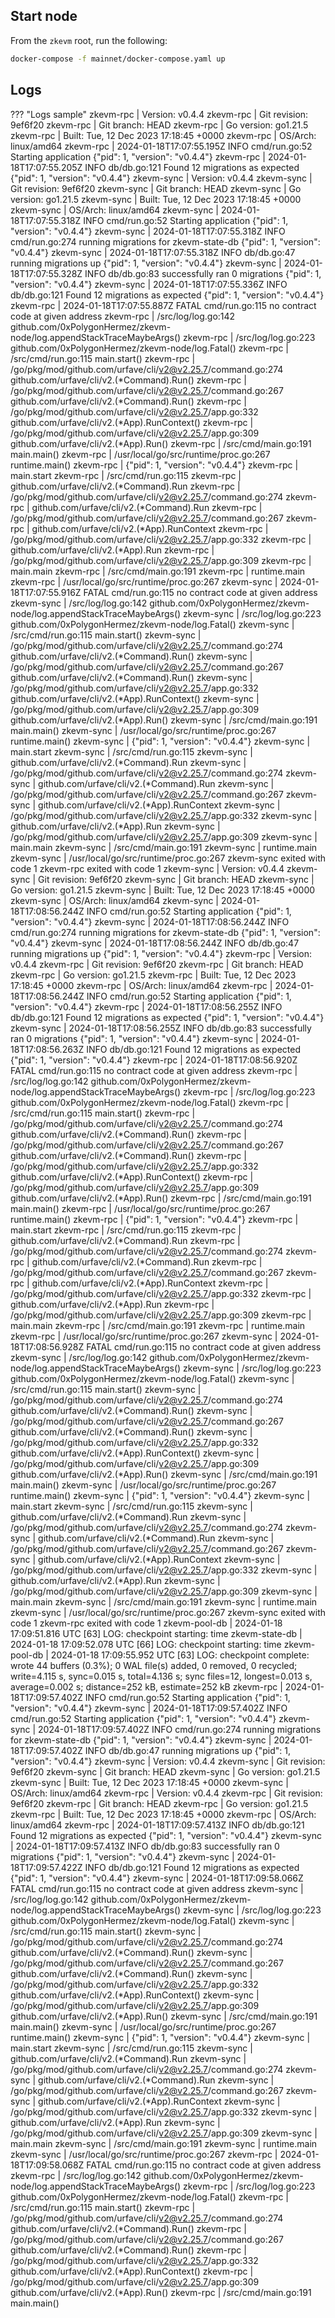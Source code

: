 ## Start node

From the `zkevm` root, run the following:

```sh
docker-compose -f mainnet/docker-compose.yaml up
```

## Logs

??? "Logs sample"
        zkevm-rpc         | Version:      v0.4.4
        zkevm-rpc         | Git revision: 9ef6f20
        zkevm-rpc         | Git branch:   HEAD
        zkevm-rpc         | Go version:   go1.21.5
        zkevm-rpc         | Built:        Tue, 12 Dec 2023 17:18:45 +0000
        zkevm-rpc         | OS/Arch:      linux/amd64
        zkevm-rpc         | 2024-01-18T17:07:55.195Z INFO cmd/run.go:52 Starting application {"pid": 1, "version": "v0.4.4"}
        zkevm-rpc         | 2024-01-18T17:07:55.205Z INFO db/db.go:121 Found 12 migrations as expected {"pid": 1, "version": "v0.4.4"}
        zkevm-sync        | Version:      v0.4.4
        zkevm-sync        | Git revision: 9ef6f20
        zkevm-sync        | Git branch:   HEAD
        zkevm-sync        | Go version:   go1.21.5
        zkevm-sync        | Built:        Tue, 12 Dec 2023 17:18:45 +0000
        zkevm-sync        | OS/Arch:      linux/amd64
        zkevm-sync        | 2024-01-18T17:07:55.318Z INFO cmd/run.go:52 Starting application {"pid": 1, "version": "v0.4.4"}
        zkevm-sync        | 2024-01-18T17:07:55.318Z INFO cmd/run.go:274 running migrations for zkevm-state-db {"pid": 1, "version": "v0.4.4"}
        zkevm-sync        | 2024-01-18T17:07:55.318Z INFO db/db.go:47 running migrations up {"pid": 1, "version": "v0.4.4"}
        zkevm-sync        | 2024-01-18T17:07:55.328Z INFO db/db.go:83 successfully ran 0 migrations {"pid": 1, "version": "v0.4.4"}
        zkevm-sync        | 2024-01-18T17:07:55.336Z INFO db/db.go:121 Found 12 migrations as expected {"pid": 1, "version": "v0.4.4"}
        zkevm-rpc         | 2024-01-18T17:07:55.887Z FATAL cmd/run.go:115 no contract code at given address
        zkevm-rpc         | /src/log/log.go:142 github.com/0xPolygonHermez/zkevm-node/log.appendStackTraceMaybeArgs()
        zkevm-rpc         | /src/log/log.go:223 github.com/0xPolygonHermez/zkevm-node/log.Fatal()
        zkevm-rpc         | /src/cmd/run.go:115 main.start()
        zkevm-rpc         | /go/pkg/mod/github.com/urfave/cli/v2@v2.25.7/command.go:274 github.com/urfave/cli/v2.(*Command).Run()
        zkevm-rpc         | /go/pkg/mod/github.com/urfave/cli/v2@v2.25.7/command.go:267 github.com/urfave/cli/v2.(*Command).Run()
        zkevm-rpc         | /go/pkg/mod/github.com/urfave/cli/v2@v2.25.7/app.go:332 github.com/urfave/cli/v2.(*App).RunContext()
        zkevm-rpc         | /go/pkg/mod/github.com/urfave/cli/v2@v2.25.7/app.go:309 github.com/urfave/cli/v2.(*App).Run()
        zkevm-rpc         | /src/cmd/main.go:191 main.main()
        zkevm-rpc         | /usr/local/go/src/runtime/proc.go:267 runtime.main()
        zkevm-rpc         | {"pid": 1, "version": "v0.4.4"}
        zkevm-rpc         | main.start
        zkevm-rpc         | /src/cmd/run.go:115
        zkevm-rpc         | github.com/urfave/cli/v2.(*Command).Run
        zkevm-rpc         | /go/pkg/mod/github.com/urfave/cli/v2@v2.25.7/command.go:274
        zkevm-rpc         | github.com/urfave/cli/v2.(*Command).Run
        zkevm-rpc         | /go/pkg/mod/github.com/urfave/cli/v2@v2.25.7/command.go:267
        zkevm-rpc         | github.com/urfave/cli/v2.(*App).RunContext
        zkevm-rpc         | /go/pkg/mod/github.com/urfave/cli/v2@v2.25.7/app.go:332
        zkevm-rpc         | github.com/urfave/cli/v2.(*App).Run
        zkevm-rpc         | /go/pkg/mod/github.com/urfave/cli/v2@v2.25.7/app.go:309
        zkevm-rpc         | main.main
        zkevm-rpc         | /src/cmd/main.go:191
        zkevm-rpc         | runtime.main
        zkevm-rpc         | /usr/local/go/src/runtime/proc.go:267
        zkevm-sync        | 2024-01-18T17:07:55.916Z FATAL cmd/run.go:115 no contract code at given address
        zkevm-sync        | /src/log/log.go:142 github.com/0xPolygonHermez/zkevm-node/log.appendStackTraceMaybeArgs()
        zkevm-sync        | /src/log/log.go:223 github.com/0xPolygonHermez/zkevm-node/log.Fatal()
        zkevm-sync        | /src/cmd/run.go:115 main.start()
        zkevm-sync        | /go/pkg/mod/github.com/urfave/cli/v2@v2.25.7/command.go:274 github.com/urfave/cli/v2.(*Command).Run()
        zkevm-sync        | /go/pkg/mod/github.com/urfave/cli/v2@v2.25.7/command.go:267 github.com/urfave/cli/v2.(*Command).Run()
        zkevm-sync        | /go/pkg/mod/github.com/urfave/cli/v2@v2.25.7/app.go:332 github.com/urfave/cli/v2.(*App).RunContext()
        zkevm-sync        | /go/pkg/mod/github.com/urfave/cli/v2@v2.25.7/app.go:309 github.com/urfave/cli/v2.(*App).Run()
        zkevm-sync        | /src/cmd/main.go:191 main.main()
        zkevm-sync        | /usr/local/go/src/runtime/proc.go:267 runtime.main()
        zkevm-sync        | {"pid": 1, "version": "v0.4.4"}
        zkevm-sync        | main.start
        zkevm-sync        | /src/cmd/run.go:115
        zkevm-sync        | github.com/urfave/cli/v2.(*Command).Run
        zkevm-sync        | /go/pkg/mod/github.com/urfave/cli/v2@v2.25.7/command.go:274
        zkevm-sync        | github.com/urfave/cli/v2.(*Command).Run
        zkevm-sync        | /go/pkg/mod/github.com/urfave/cli/v2@v2.25.7/command.go:267
        zkevm-sync        | github.com/urfave/cli/v2.(*App).RunContext
        zkevm-sync        | /go/pkg/mod/github.com/urfave/cli/v2@v2.25.7/app.go:332
        zkevm-sync        | github.com/urfave/cli/v2.(*App).Run
        zkevm-sync        | /go/pkg/mod/github.com/urfave/cli/v2@v2.25.7/app.go:309
        zkevm-sync        | main.main
        zkevm-sync        | /src/cmd/main.go:191
        zkevm-sync        | runtime.main
        zkevm-sync        | /usr/local/go/src/runtime/proc.go:267
        zkevm-sync exited with code 1
        zkevm-rpc exited with code 1
        zkevm-sync        | Version:      v0.4.4
        zkevm-sync        | Git revision: 9ef6f20
        zkevm-sync        | Git branch:   HEAD
        zkevm-sync        | Go version:   go1.21.5
        zkevm-sync        | Built:        Tue, 12 Dec 2023 17:18:45 +0000
        zkevm-sync        | OS/Arch:      linux/amd64
        zkevm-sync        | 2024-01-18T17:08:56.244Z INFO cmd/run.go:52 Starting application {"pid": 1, "version": "v0.4.4"}
        zkevm-sync        | 2024-01-18T17:08:56.244Z INFO cmd/run.go:274 running migrations for zkevm-state-db {"pid": 1, "version": "v0.4.4"}
        zkevm-sync        | 2024-01-18T17:08:56.244Z INFO db/db.go:47 running migrations up {"pid": 1, "version": "v0.4.4"}
        zkevm-rpc         | Version:      v0.4.4
        zkevm-rpc         | Git revision: 9ef6f20
        zkevm-rpc         | Git branch:   HEAD
        zkevm-rpc         | Go version:   go1.21.5
        zkevm-rpc         | Built:        Tue, 12 Dec 2023 17:18:45 +0000
        zkevm-rpc         | OS/Arch:      linux/amd64
        zkevm-rpc         | 2024-01-18T17:08:56.244Z INFO cmd/run.go:52 Starting application {"pid": 1, "version": "v0.4.4"}
        zkevm-rpc         | 2024-01-18T17:08:56.255Z INFO db/db.go:121 Found 12 migrations as expected {"pid": 1, "version": "v0.4.4"}
        zkevm-sync        | 2024-01-18T17:08:56.255Z INFO db/db.go:83 successfully ran 0 migrations {"pid": 1, "version": "v0.4.4"}
        zkevm-sync        | 2024-01-18T17:08:56.263Z INFO db/db.go:121 Found 12 migrations as expected {"pid": 1, "version": "v0.4.4"}
        zkevm-rpc         | 2024-01-18T17:08:56.920Z FATAL cmd/run.go:115 no contract code at given address
        zkevm-rpc         | /src/log/log.go:142 github.com/0xPolygonHermez/zkevm-node/log.appendStackTraceMaybeArgs()
        zkevm-rpc         | /src/log/log.go:223 github.com/0xPolygonHermez/zkevm-node/log.Fatal()
        zkevm-rpc         | /src/cmd/run.go:115 main.start()
        zkevm-rpc         | /go/pkg/mod/github.com/urfave/cli/v2@v2.25.7/command.go:274 github.com/urfave/cli/v2.(*Command).Run()
        zkevm-rpc         | /go/pkg/mod/github.com/urfave/cli/v2@v2.25.7/command.go:267 github.com/urfave/cli/v2.(*Command).Run()
        zkevm-rpc         | /go/pkg/mod/github.com/urfave/cli/v2@v2.25.7/app.go:332 github.com/urfave/cli/v2.(*App).RunContext()
        zkevm-rpc         | /go/pkg/mod/github.com/urfave/cli/v2@v2.25.7/app.go:309 github.com/urfave/cli/v2.(*App).Run()
        zkevm-rpc         | /src/cmd/main.go:191 main.main()
        zkevm-rpc         | /usr/local/go/src/runtime/proc.go:267 runtime.main()
        zkevm-rpc         | {"pid": 1, "version": "v0.4.4"}
        zkevm-rpc         | main.start
        zkevm-rpc         | /src/cmd/run.go:115
        zkevm-rpc         | github.com/urfave/cli/v2.(*Command).Run
        zkevm-rpc         | /go/pkg/mod/github.com/urfave/cli/v2@v2.25.7/command.go:274
        zkevm-rpc         | github.com/urfave/cli/v2.(*Command).Run
        zkevm-rpc         | /go/pkg/mod/github.com/urfave/cli/v2@v2.25.7/command.go:267
        zkevm-rpc         | github.com/urfave/cli/v2.(*App).RunContext
        zkevm-rpc         | /go/pkg/mod/github.com/urfave/cli/v2@v2.25.7/app.go:332
        zkevm-rpc         | github.com/urfave/cli/v2.(*App).Run
        zkevm-rpc         | /go/pkg/mod/github.com/urfave/cli/v2@v2.25.7/app.go:309
        zkevm-rpc         | main.main
        zkevm-rpc         | /src/cmd/main.go:191
        zkevm-rpc         | runtime.main
        zkevm-rpc         | /usr/local/go/src/runtime/proc.go:267
        zkevm-sync        | 2024-01-18T17:08:56.928Z FATAL cmd/run.go:115 no contract code at given address
        zkevm-sync        | /src/log/log.go:142 github.com/0xPolygonHermez/zkevm-node/log.appendStackTraceMaybeArgs()
        zkevm-sync        | /src/log/log.go:223 github.com/0xPolygonHermez/zkevm-node/log.Fatal()
        zkevm-sync        | /src/cmd/run.go:115 main.start()
        zkevm-sync        | /go/pkg/mod/github.com/urfave/cli/v2@v2.25.7/command.go:274 github.com/urfave/cli/v2.(*Command).Run()
        zkevm-sync        | /go/pkg/mod/github.com/urfave/cli/v2@v2.25.7/command.go:267 github.com/urfave/cli/v2.(*Command).Run()
        zkevm-sync        | /go/pkg/mod/github.com/urfave/cli/v2@v2.25.7/app.go:332 github.com/urfave/cli/v2.(*App).RunContext()
        zkevm-sync        | /go/pkg/mod/github.com/urfave/cli/v2@v2.25.7/app.go:309 github.com/urfave/cli/v2.(*App).Run()
        zkevm-sync        | /src/cmd/main.go:191 main.main()
        zkevm-sync        | /usr/local/go/src/runtime/proc.go:267 runtime.main()
        zkevm-sync        | {"pid": 1, "version": "v0.4.4"}
        zkevm-sync        | main.start
        zkevm-sync        | /src/cmd/run.go:115
        zkevm-sync        | github.com/urfave/cli/v2.(*Command).Run
        zkevm-sync        | /go/pkg/mod/github.com/urfave/cli/v2@v2.25.7/command.go:274
        zkevm-sync        | github.com/urfave/cli/v2.(*Command).Run
        zkevm-sync        | /go/pkg/mod/github.com/urfave/cli/v2@v2.25.7/command.go:267
        zkevm-sync        | github.com/urfave/cli/v2.(*App).RunContext
        zkevm-sync        | /go/pkg/mod/github.com/urfave/cli/v2@v2.25.7/app.go:332
        zkevm-sync        | github.com/urfave/cli/v2.(*App).Run
        zkevm-sync        | /go/pkg/mod/github.com/urfave/cli/v2@v2.25.7/app.go:309
        zkevm-sync        | main.main
        zkevm-sync        | /src/cmd/main.go:191
        zkevm-sync        | runtime.main
        zkevm-sync        | /usr/local/go/src/runtime/proc.go:267
        zkevm-sync exited with code 1
        zkevm-rpc exited with code 1
        zkevm-pool-db     | 2024-01-18 17:09:51.816 UTC [63] LOG:  checkpoint starting: time
        zkevm-state-db    | 2024-01-18 17:09:52.078 UTC [66] LOG:  checkpoint starting: time
        zkevm-pool-db     | 2024-01-18 17:09:55.952 UTC [63] LOG:  checkpoint complete: wrote 44 buffers (0.3%); 0 WAL file(s) added, 0 removed, 0 recycled; write=4.115 s, sync=0.015 s, total=4.136 s; sync files=12, longest=0.013 s, average=0.002 s; distance=252 kB, estimate=252 kB
        zkevm-rpc         | 2024-01-18T17:09:57.402Z INFO cmd/run.go:52 Starting application {"pid": 1, "version": "v0.4.4"}
        zkevm-sync        | 2024-01-18T17:09:57.402Z INFO cmd/run.go:52 Starting application {"pid": 1, "version": "v0.4.4"}
        zkevm-sync        | 2024-01-18T17:09:57.402Z INFO cmd/run.go:274 running migrations for zkevm-state-db {"pid": 1, "version": "v0.4.4"}
        zkevm-sync        | 2024-01-18T17:09:57.402Z INFO db/db.go:47 running migrations up {"pid": 1, "version": "v0.4.4"}
        zkevm-sync        | Version:      v0.4.4
        zkevm-sync        | Git revision: 9ef6f20
        zkevm-sync        | Git branch:   HEAD
        zkevm-sync        | Go version:   go1.21.5
        zkevm-sync        | Built:        Tue, 12 Dec 2023 17:18:45 +0000
        zkevm-sync        | OS/Arch:      linux/amd64
        zkevm-rpc         | Version:      v0.4.4
        zkevm-rpc         | Git revision: 9ef6f20
        zkevm-rpc         | Git branch:   HEAD
        zkevm-rpc         | Go version:   go1.21.5
        zkevm-rpc         | Built:        Tue, 12 Dec 2023 17:18:45 +0000
        zkevm-rpc         | OS/Arch:      linux/amd64
        zkevm-rpc         | 2024-01-18T17:09:57.413Z INFO db/db.go:121 Found 12 migrations as expected {"pid": 1, "version": "v0.4.4"}
        zkevm-sync        | 2024-01-18T17:09:57.413Z INFO db/db.go:83 successfully ran 0 migrations {"pid": 1, "version": "v0.4.4"}
        zkevm-sync        | 2024-01-18T17:09:57.422Z INFO db/db.go:121 Found 12 migrations as expected {"pid": 1, "version": "v0.4.4"}
        zkevm-sync        | 2024-01-18T17:09:58.066Z FATAL cmd/run.go:115 no contract code at given address
        zkevm-sync        | /src/log/log.go:142 github.com/0xPolygonHermez/zkevm-node/log.appendStackTraceMaybeArgs()
        zkevm-sync        | /src/log/log.go:223 github.com/0xPolygonHermez/zkevm-node/log.Fatal()
        zkevm-sync        | /src/cmd/run.go:115 main.start()
        zkevm-sync        | /go/pkg/mod/github.com/urfave/cli/v2@v2.25.7/command.go:274 github.com/urfave/cli/v2.(*Command).Run()
        zkevm-sync        | /go/pkg/mod/github.com/urfave/cli/v2@v2.25.7/command.go:267 github.com/urfave/cli/v2.(*Command).Run()
        zkevm-sync        | /go/pkg/mod/github.com/urfave/cli/v2@v2.25.7/app.go:332 github.com/urfave/cli/v2.(*App).RunContext()
        zkevm-sync        | /go/pkg/mod/github.com/urfave/cli/v2@v2.25.7/app.go:309 github.com/urfave/cli/v2.(*App).Run()
        zkevm-sync        | /src/cmd/main.go:191 main.main()
        zkevm-sync        | /usr/local/go/src/runtime/proc.go:267 runtime.main()
        zkevm-sync        | {"pid": 1, "version": "v0.4.4"}
        zkevm-sync        | main.start
        zkevm-sync        | /src/cmd/run.go:115
        zkevm-sync        | github.com/urfave/cli/v2.(*Command).Run
        zkevm-sync        | /go/pkg/mod/github.com/urfave/cli/v2@v2.25.7/command.go:274
        zkevm-sync        | github.com/urfave/cli/v2.(*Command).Run
        zkevm-sync        | /go/pkg/mod/github.com/urfave/cli/v2@v2.25.7/command.go:267
        zkevm-sync        | github.com/urfave/cli/v2.(*App).RunContext
        zkevm-sync        | /go/pkg/mod/github.com/urfave/cli/v2@v2.25.7/app.go:332
        zkevm-sync        | github.com/urfave/cli/v2.(*App).Run
        zkevm-sync        | /go/pkg/mod/github.com/urfave/cli/v2@v2.25.7/app.go:309
        zkevm-sync        | main.main
        zkevm-sync        | /src/cmd/main.go:191
        zkevm-sync        | runtime.main
        zkevm-sync        | /usr/local/go/src/runtime/proc.go:267
        zkevm-rpc         | 2024-01-18T17:09:58.068Z FATAL cmd/run.go:115 no contract code at given address
        zkevm-rpc         | /src/log/log.go:142 github.com/0xPolygonHermez/zkevm-node/log.appendStackTraceMaybeArgs()
        zkevm-rpc         | /src/log/log.go:223 github.com/0xPolygonHermez/zkevm-node/log.Fatal()
        zkevm-rpc         | /src/cmd/run.go:115 main.start()
        zkevm-rpc         | /go/pkg/mod/github.com/urfave/cli/v2@v2.25.7/command.go:274 github.com/urfave/cli/v2.(*Command).Run()
        zkevm-rpc         | /go/pkg/mod/github.com/urfave/cli/v2@v2.25.7/command.go:267 github.com/urfave/cli/v2.(*Command).Run()
        zkevm-rpc         | /go/pkg/mod/github.com/urfave/cli/v2@v2.25.7/app.go:332 github.com/urfave/cli/v2.(*App).RunContext()
        zkevm-rpc         | /go/pkg/mod/github.com/urfave/cli/v2@v2.25.7/app.go:309 github.com/urfave/cli/v2.(*App).Run()
        zkevm-rpc         | /src/cmd/main.go:191 main.main()
